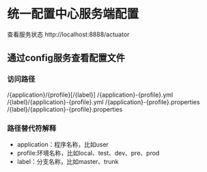 # 统一配置中心服务端配置
查看服务状态
http://localhost:8888/actuator

## 通过config服务查看配置文件
### 访问路径
/{application}/{profile}[/{label}]
/{application}-{profile}.yml
/{label}/{application}-{profile}.yml
/{application}-{profile}.properties
/{label}/{application}-{profile}.properties
### 路径替代符解释
* application：程序名称，比如user
* profile:环境名称，比如local、test、dev、pre、prod
* label：分支名称，比如master、trunk



